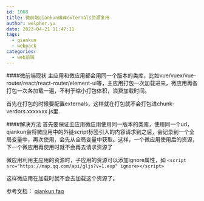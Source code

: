 ```yaml
---
id: 1068
title: 微前端qiankun编译externals资源复用
author: welpher.yu
date: 2023-04-21 11:47:11
tags:
  - qiankun
  - webpack
categories:
  - web前端
---
```


####微前端现状
主应用和微应用都会用同一个版本的类库，比如vue/vuex/vue-router/react/react-router/element-ui等，主应用打包一次加载进来，微应用再各打包一次各加载一遍，不利于缩小打包体积，浪费加载时间。

首先在打包的时候要配置externals，这样就在打包就不会打包进chunk-verdors.xxxxxxx.js里.


####解决方法
首先要保证主应用微应用使用同一版本的类库，使用同一个url，qiankun会将微应用中的外链script标签引入的内容请求到之后，会记录到一个全局变量中，再次使用，会先从全局变量中获取。这样，一个微应用使用后的资源，下一个微应用再使用时就不会再去请求资源了

微应用利用主应用的资源时，子应用的资源可以添加ignore属性，如
`<script src="https://map.qq.com/api/gljs?v=1.exp" ignore></script>`

这样微应用在加载时就不会去加载这个资源了。


参考文档： [qiankun faq](https://qiankun.umijs.org/zh/faq)